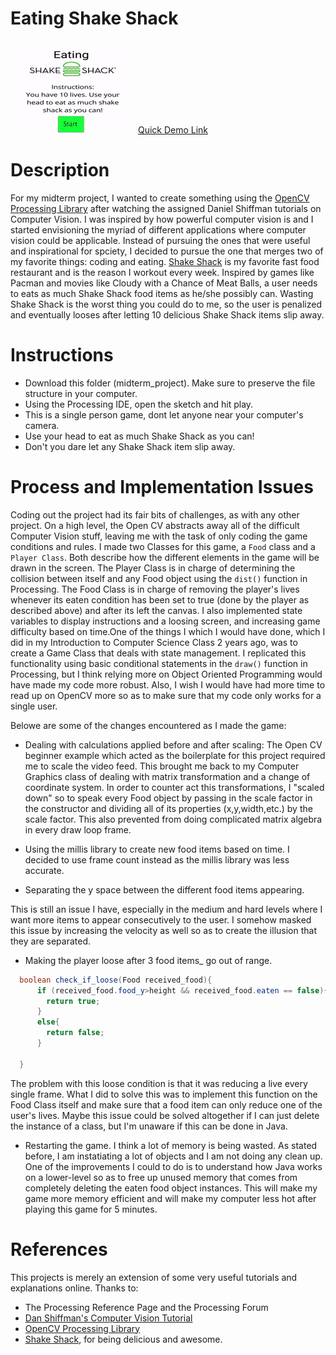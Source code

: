 # Eating Shake Shack 

<img src="eating.gif">
<a href="https://www.youtube.com/embed/CggBhwkwQXs"> Quick Demo Link</a>

# Description 
For my midterm project, I wanted to create something using the <a href="https://github.com/atduskgreg/opencv-processing">OpenCV Processing Library</a> after watching the assigned Daniel Shiffman tutorials on Computer Vision. I was inspired by how powerful computer vision is and I started envisioning the myriad of different applications where computer vision could be applicable. Instead of pursuing the ones that were useful and inspirational for spciety, I decided to pursue the one that merges two of my favorite things: coding and eating. <a href="https://www.shakeshack.com/">Shake Shack</a> is my favorite fast food restaurant and is the reason I workout every week. Inspired by games like Pacman and movies like Cloudy with a Chance of Meat Balls, a user needs to eats as much Shake Shack food items as he/she possibly can. Wasting Shake Shack is the worst thing you could do to me, so the user is penalized and eventually looses after letting 10 delicious Shake Shack items slip away. 

# Instructions 

- Download this folder (midterm_project). Make sure to preserve the file structure in your computer. 
- Using the Processing IDE, open the sketch and hit play. 
- This is a single person game, dont let anyone near your computer's camera. 
- Use your head to eat as much Shake Shack as you can!
- Don't you dare let any Shake Shack item slip away.


# Process and Implementation Issues
Coding out the project had its fair bits of challenges, as with any other project. On a high level, the Open CV abstracts away all of the difficult Computer Vision stuff, leaving me with the task of only coding the game conditions and rules. I made two Classes for this game, a ```Food``` class and a ```Player Class```. Both describe how the different elements in the game will be drawn in the screen. The Player Class is in charge of determining the collision between itself and any Food object using the ```dist()``` function in Processing. The Food Class is in charge of removing the player's lives whenever its eaten condition has been set to true (done by the player as described above) and after its left the canvas. I also implemented state variables to display instructions and a loosing screen, and increasing game difficulty based on time.One of the things I which I would have done, which I did in my Introduction to Computer Science Class 2 years ago, was to create a Game Class that deals with state management. I replicated this functionality using basic conditional statements in the ```draw()``` function in Processing, but I think relying more on Object Oriented Programming would have made my code more robust. Also, I wish I would have had more time to read up on OpenCV more so as to make sure that my code only works for a single user. 

 Belowe are some of the changes encountered as I made the game:

- Dealing with calculations applied before and after scaling: 
The Open CV beginner example which acted as the boilerplate for this project required me to scale the video feed. This brought me back to my Computer Graphics class of dealing with matrix transformation and a change of coordinate system. In order to counter act this transformations, I "scaled down" so to speak every Food object by  passing in the scale factor in the constructor and dividing all of its properties (x,y,width,etc.) by the scale factor. This also prevented from doing complicated matrix algebra in every draw loop frame. 
    
- Using the millis library to create new food items based on time. 
I decided to use frame count instead as the millis library was less accurate.     
   
- Separating the y space between the different food items appearing. 
  
This is still an issue I have, especially in the medium and hard levels where I want more items to appear consecutively to the user. I somehow masked this issue by increasing the velocity as well so as to create the illusion that they are separated. 

- Making the  player loose after 3 food items_ go out of range.

```java
  boolean check_if_loose(Food received_food){
      if (received_food.food_y>height && received_food.eaten == false){
        return true;  
      }
      else{
        return false;
      }
  
  }
```
The problem with this loose condition is that it was reducing a live every single frame. What I did to solve this was to implement this function on the Food Class itself and make sure that a food item can only reduce one of the user's lives. Maybe this issue could be solved altogether if I can just delete the instance of a class, but I'm unaware if this can be done in Java. 

- Restarting the game. I think a lot of memory is being wasted.
As stated before, I am instatiating a lot of objects and I am not doing any clean up. One of the improvements I could to do is to understand how Java works on a lower-level so as to free up unused memory that comes from completely deleting the eaten food object instances. This will make my game more memory efficient and will make my computer less hot after playing this game for 5 minutes. 

# References 
This projects is merely an extension of some very useful tutorials and explanations online. Thanks to:
- The Processing Reference Page and the Processing Forum
- <a href="https://www.youtube.com/playlist?list=PLRqwX-V7Uu6aG2RJHErXKSWFDXU4qo_ro">Dan Shiffman's Computer Vision Tutorial</a>
- <a href="https://github.com/atduskgreg/opencv-processing">OpenCV Processing Library</a>
- <a href="https://www.shakeshack.com/">Shake Shack</a>, for being delicious and awesome.
